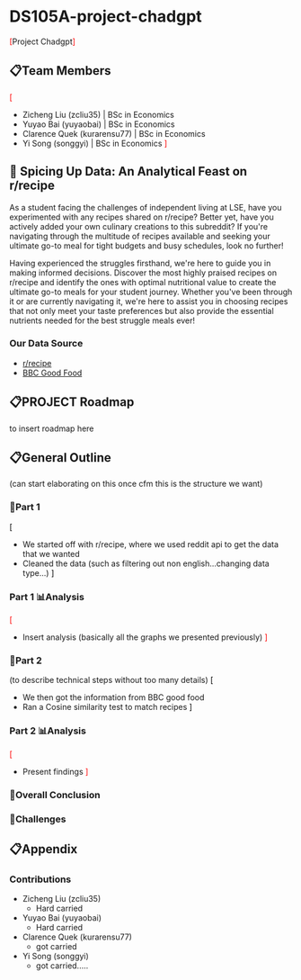 # DS105A-project-chadgpt

<span style="color:rgb(255,0,0)">[</span>Project Chadgpt<span style="color:rgb(255,0,0)">]</span>

## 📋Team Members 
<span style="color:rgb(255,0,0)">[</span>
- Zicheng Liu (zcliu35) | BSc in Economics
- Yuyao Bai (yuyaobai) | BSc in Economics
- Clarence Quek (kurarensu77) | BSc in Economics
- Yi Song (songgyi) | BSc in Economics
<span style="color:rgb(255,0,0)">]</span>

## 🍗 Spicing Up Data: An Analytical Feast on r/recipe
As a student facing the challenges of independent living at LSE, have you experimented with any recipes shared on r/recipe? Better yet, have you actively added your own culinary creations to this subreddit? If you're navigating through the multitude of recipes available and seeking your ultimate go-to meal for tight budgets and busy schedules, look no further!

Having experienced the struggles firsthand, we're here to guide you in making informed decisions. Discover the most highly praised recipes on r/recipe and identify the ones with optimal nutritional value to create the ultimate go-to meals for your student journey. Whether you've been through it or are currently navigating it, we're here to assist you in choosing recipes that not only meet your taste preferences but also provide the essential nutrients needed for the best struggle meals ever!

### Our Data Source
- [r/recipe](https://www.reddit.com/r/recipes/)
- [BBC Good Food](https://www.bbcgoodfood.com/)

## 📋PROJECT Roadmap
to insert roadmap here

## 📋General Outline
(can start elaborating on this once cfm this is the structure we want)
### 📖Part 1 
<span style="color:black;">[</span>
- We started off with r/recipe, where we used reddit api to get the data that we wanted
- Cleaned the data (such as filtering out non english...changing data type...)
<span style="color:black;">]</span>

### Part 1 📊Analysis
<span style="color:rgb(255,0,0)">[</span>
- Insert analysis (basically all the graphs we presented previously)
<span style="color:rgb(255,0,0)">]</span>

### 📖Part 2 
(to describe technical steps without too many details)
<span style="color:black;">[</span>
- We then got the information from BBC good food
- Ran a Cosine similarity test to match recipes
<span style="color:black;">]</span>

### Part 2 📊Analysis
<span style="color:rgb(255,0,0)">[</span>
- Present findings
<span style="color:rgb(255,0,0)">]</span>

### 📖Overall Conclusion

### 📖Challenges

## 📋Appendix
### Contributions
- Zicheng Liu (zcliu35) 
    - Hard carried
- Yuyao Bai (yuyaobai)
    - Hard carried
- Clarence Quek (kurarensu77) 
    - got carried
- Yi Song (songgyi) 
    - got carried.....


